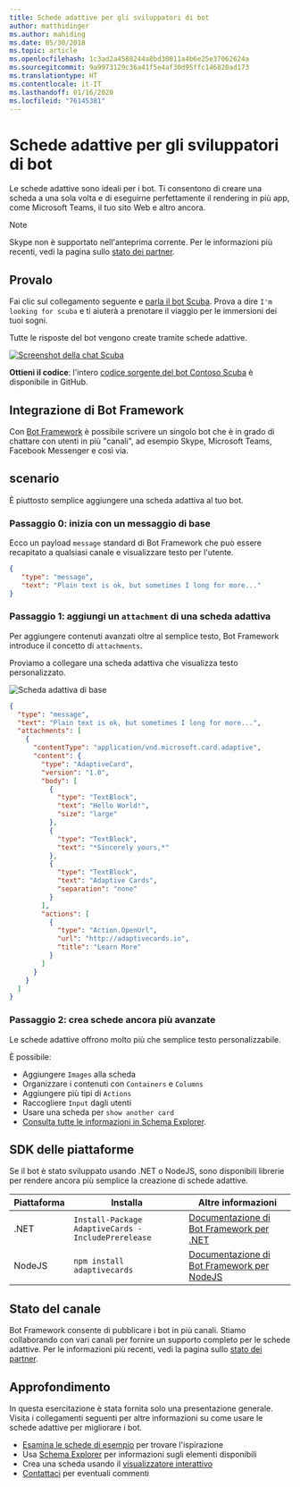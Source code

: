 ```yaml
---
title: Schede adattive per gli sviluppatori di bot
author: matthidinger
ms.author: mahiding
ms.date: 05/30/2018
ms.topic: article
ms.openlocfilehash: 1c3ad2a4588244a8bd30011a4b6e25e37062624a
ms.sourcegitcommit: 9a9973129c36a41f5e4af30d95ffc146820ad173
ms.translationtype: HT
ms.contentlocale: it-IT
ms.lasthandoff: 01/16/2020
ms.locfileid: "76145381"
---
```

# <a name="adaptive-cards-for-bot-developers"></a>Schede adattive per gli sviluppatori di bot

Le schede adattive sono ideali per i bot. Ti consentono di creare una scheda a una sola volta e di eseguirne perfettamente il rendering in più app, come Microsoft Teams, il tuo sito Web e altro ancora.

> [!NOTE]
> Skype non è supportato nell'anteprima corrente. Per le informazioni più recenti, vedi la pagina sullo [stato dei partner](../resources/partners.md).

## <a name="try-it-out"></a>Provalo

Fai clic sul collegamento seguente e [parla il bot Scuba](http://contososcubademo.azurewebsites.net/). Prova a dire `I'm looking for scuba` e ti aiuterà a prenotare il viaggio per le immersioni dei tuoi sogni.  

Tutte le risposte del bot vengono create tramite schede adattive.

[![Screenshot della chat Scuba](media/bots/scuba-chat.png)](http://contososcubademo.azurewebsites.net/)

**Ottieni il codice**: l'intero [codice sorgente del bot Contoso Scuba](https://github.com/matthidinger/ContosoScubaBot
) è disponibile in GitHub.


## <a name="bot-framework-integration"></a>Integrazione di Bot Framework

Con [Bot Framework](https://dev.botframework.com/) è possibile scrivere un singolo bot che è in grado di chattare con utenti in più "canali", ad esempio Skype, Microsoft Teams, Facebook Messenger e così via.

## <a name="walkthrough"></a>scenario

È piuttosto semplice aggiungere una scheda adattiva al tuo bot.

### <a name="step-0-start-with-a-basic-message"></a>Passaggio 0: inizia con un messaggio di base

Ecco un payload `message` standard di Bot Framework che può essere recapitato a qualsiasi canale e visualizzare testo per l'utente.

```json
{
   "type": "message",
   "text": "Plain text is ok, but sometimes I long for more..."
}
```

### <a name="step-1-add-an-adaptive-card-attachment"></a>Passaggio 1: aggiungi un `attachment` di una scheda adattiva

Per aggiungere contenuti avanzati oltre al semplice testo, Bot Framework introduce il concetto di `attachments`. 

Proviamo a collegare una scheda adattiva che visualizza testo personalizzato.

![Scheda adattiva di base](media/bots/hello-adaptivecards.png)

```json
{
  "type": "message",
  "text": "Plain text is ok, but sometimes I long for more...",
  "attachments": [
    {
      "contentType": "application/vnd.microsoft.card.adaptive",
      "content": {
        "type": "AdaptiveCard",
        "version": "1.0",
        "body": [
          {
            "type": "TextBlock",
            "text": "Hello World!",
            "size": "large"
          },
          {
            "type": "TextBlock",
            "text": "*Sincerely yours,*"
          },
          {
            "type": "TextBlock",
            "text": "Adaptive Cards",
            "separation": "none"
          }
        ],
        "actions": [
          {
            "type": "Action.OpenUrl",
            "url": "http://adaptivecards.io",
            "title": "Learn More"
          }
        ]
      }
    }
  ]
}
```

### <a name="step-2-build-even-richer-cards"></a>Passaggio 2: crea schede ancora più avanzate 

Le schede adattive offrono molto più che semplice testo personalizzabile. 

È possibile: 

* Aggiungere `Images` alla scheda
* Organizzare i contenuti con `Containers` e `Columns`
* Aggiungere più tipi di `Actions`
* Raccogliere `Input` dagli utenti
* Usare una scheda per `show another card`
* [Consulta tutte le informazioni in Schema Explorer](http://adaptivecards.io/explorer/). 

## <a name="platform-sdks"></a>SDK delle piattaforme

Se il bot è stato sviluppato usando .NET o NodeJS, sono disponibili librerie per rendere ancora più semplice la creazione di schede adattive.

Piattaforma|Installa|Altre informazioni
--------|-------|----------
.NET | `Install-Package AdaptiveCards -IncludePrerelease` | [Documentazione di Bot Framework per .NET](https://docs.microsoft.com/bot-framework/dotnet/bot-builder-dotnet-add-rich-card-attachments)
NodeJS | `npm install adaptivecards` | [Documentazione di Bot Framework per NodeJS](https://docs.microsoft.com/bot-framework/nodejs/bot-builder-nodejs-send-rich-cards)


## <a name="channel-status"></a>Stato del canale

Bot Framework consente di pubblicare i bot in più canali. Stiamo collaborando con vari canali per fornire un supporto completo per le schede adattive. Per le informazioni più recenti, vedi la pagina sullo [stato dei partner](../resources/partners.md).


## <a name="dive-in"></a>Approfondimento

In questa esercitazione è stata fornita solo una presentazione generale. Visita i collegamenti seguenti per altre informazioni su come usare le schede adattive per migliorare i bot.

* [Esamina le schede di esempio](http://adaptivecards.io/samples/) per trovare l'ispirazione
* Usa [Schema Explorer](http://adaptivecards.io/explorer) per informazioni sugli elementi disponibili
* Crea una scheda usando il [visualizzatore interattivo](http://adaptivecards.io/visualizer/index.html?hostApp=Skype)
* [Contattaci](http://adaptivecards.io/connect) per eventuali commenti
